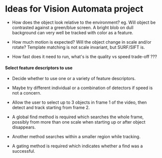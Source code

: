 Ideas for Vision Automata project
=================================

- How does the object look relative to the environment? eg. Will object be contrasted against a green/blue screen. A bright blob on dull background can very well be tracked with color as a feature.

- How much motion is expected? Will the object change in scale and/or rotate? Template matching is not scale invariant, but SURF/SIFT is.

- How fast does it need to run, what's is the quality vs speed trade-off ???

#### Select feature descriptors to use

- Decide whether to use one or a variety of feature descriptors.

- Maybe try different individual or a combination of detectors if speed is not a concern.

- Allow the user to select up to 3 objects in frame 1 of the video, then detect and track starting from frame 2.

- A global find method is required which searches the whole frame, possibly from more than one scale when starting up or after object disappears.
- Another method searches within a smaller region while tracking.
- A gating method is required which indicates whether a find was a successful.
